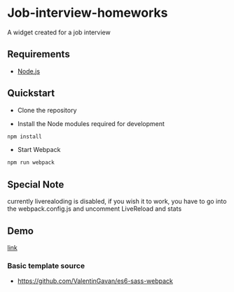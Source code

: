# Job-interview-homeworks
A widget created for a job interview

## Requirements

  * [Node.js](http://nodejs.org
)
## Quickstart

  * Clone the repository

  * Install the Node modules required for development
```bash
npm install
```
  * Start Webpack
```bash
npm run webpack
```
## Special Note
currently liverealoding is disabled, if you wish it to work, you have to go into the webpack.config.js and uncomment LiveReload and stats

## Demo
[link](https://job-interview-homework.herokuapp.com/)

### Basic template source
* https://github.com/ValentinGavan/es6-sass-webpack
